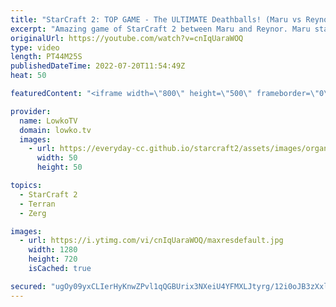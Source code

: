 ```yaml
---
title: "StarCraft 2: TOP GAME - The ULTIMATE Deathballs! (Maru vs Reynor)"
excerpt: "Amazing game of StarCraft 2 between Maru and Reynor. Maru starts off this game with a Blue Flame Hellion push into speedy Widow Mine drops. The game however doesn't end there and it goes the distance, as both players macro up.  Support my work on Patreon: https://www.patreon.com/lowkotv Become a YouTube"
originalUrl: https://youtube.com/watch?v=cnIqUaraWOQ
type: video
length: PT44M25S
publishedDateTime: 2022-07-20T11:54:49Z
heat: 50

featuredContent: "<iframe width=\"800\" height=\"500\" frameborder=\"0\" src=\"https://www.youtube.com/embed/cnIqUaraWOQ\" allow=\"accelerometer; autoplay; encrypted-media; gyroscope; picture-in-picture\" allowfullscreen></iframe>"

provider:
  name: LowkoTV
  domain: lowko.tv
  images:
    - url: https://everyday-cc.github.io/starcraft2/assets/images/organizations/lowko.tv-50x50.jpg
      width: 50
      height: 50

topics:
  - StarCraft 2
  - Terran
  - Zerg

images:
  - url: https://i.ytimg.com/vi/cnIqUaraWOQ/maxresdefault.jpg
    width: 1280
    height: 720
    isCached: true

secured: "ugOy09yxCLIerHyKnwZPvl1qQGBUrix3NXeiU4YFMXLJtyrg/12i0oJB3zXxlmGeBixB6Wi5FFJRzqSlDotfv/N8QHqd4yJwFPZqYvZ0koaYXPeOig5kCZHbKGBZIftb4d68uvSttPqek+PbumXDw16Pofk6lCcidkA+28PCcUkIpBc3YbT7bifn+L6OgNOHCY5SDJnlSlKY27Dy4FOEKeRK1L3umjzl5z42Qv5dfzH6RLKA03+uLY5g/F3V6VUkwvbJzizhtmjiGYzkA3KQO6pMeS7IwHdTliCIj+1uDkgUMnA+KhAHXx7LibXRBAGKi0W/QJii5YjMDmhxC9nTCNzqsubjHo/S3zfjemtWNAbxCWoWsnzpJodX/7zfKaQVUSe2Bxhn50IjsyKrOk4n4/8NJaoZk2MAsXWCbYHlIR7Ov/jxZ08BWsD/tS2n5DI5;KG4OQMBKrhqn7xZu+R5V0Q=="
---
```


